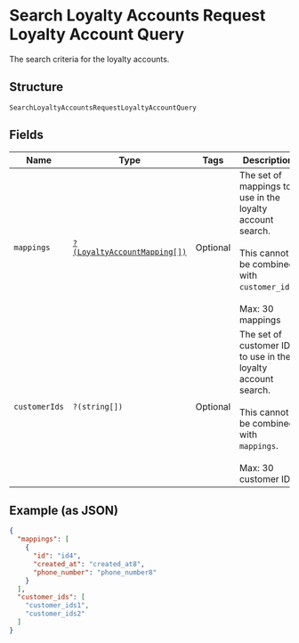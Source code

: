 
# Search Loyalty Accounts Request Loyalty Account Query

The search criteria for the loyalty accounts.

## Structure

`SearchLoyaltyAccountsRequestLoyaltyAccountQuery`

## Fields

| Name | Type | Tags | Description | Getter | Setter |
|  --- | --- | --- | --- | --- | --- |
| `mappings` | [`?(LoyaltyAccountMapping[])`](/doc/models/loyalty-account-mapping.md) | Optional | The set of mappings to use in the loyalty account search.<br><br>This cannot be combined with `customer_ids`.<br><br>Max: 30 mappings | getMappings(): ?array | setMappings(?array mappings): void |
| `customerIds` | `?(string[])` | Optional | The set of customer IDs to use in the loyalty account search.<br><br>This cannot be combined with `mappings`.<br><br>Max: 30 customer IDs | getCustomerIds(): ?array | setCustomerIds(?array customerIds): void |

## Example (as JSON)

```json
{
  "mappings": [
    {
      "id": "id4",
      "created_at": "created_at8",
      "phone_number": "phone_number8"
    }
  ],
  "customer_ids": [
    "customer_ids1",
    "customer_ids2"
  ]
}
```

